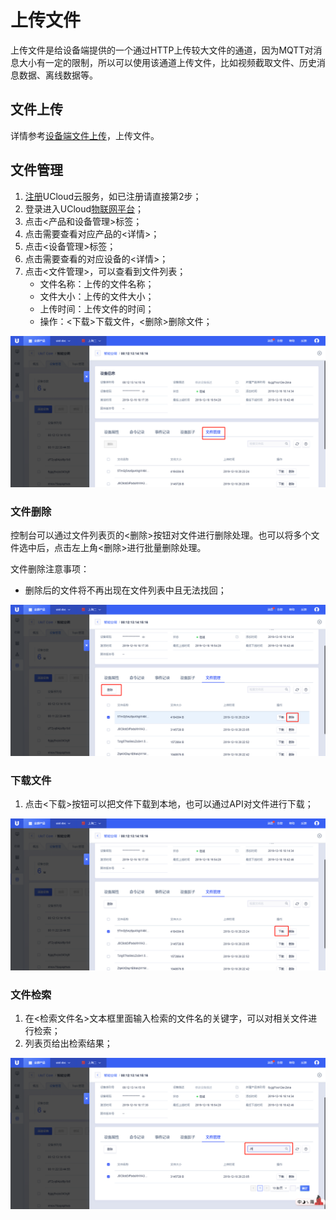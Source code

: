 # 上传文件

上传文件是给设备端提供的一个通过HTTP上传较大文件的通道，因为MQTT对消息大小有一定的限制，所以可以使用该通道上传文件，比如视频截取文件、历史消息数据、离线数据等。


## 文件上传

详情参考[设备端文件上传](uiot-core/device_develop_guide/uploadfile)，上传文件。

## 文件管理

1. [注册](https://passport.ucloud.cn/#register)UCloud云服务，如已注册请直接第2步；
2. 登录进入UCloud[物联网平台](https://console.ucloud.cn/uiot)；
3. 点击<产品和设备管理>标签；
4. 点击需要查看对应产品的<详情>；
5. 点击<设备管理>标签；
6. 点击需要查看的对应设备的<详情>；
7. 点击<文件管理>，可以查看到文件列表；
	- 文件名称：上传的文件名称；
	- 文件大小：上传的文件大小；
	- 上传时间：上传文件的时间；
	- 操作：<下载>下载文件，<删除>删除文件；


![文件管理](/images/文件管理.png)

### 文件删除

控制台可以通过文件列表页的<删除>按钮对文件进行删除处理。也可以将多个文件选中后，点击左上角<删除>进行批量删除处理。

文件删除注意事项：

- 删除后的文件将不再出现在文件列表中且无法找回；

![删除文件](/images/删除文件.png)


### 下载文件

1. 点击<下载>按钮可以把文件下载到本地，也可以通过API对文件进行下载；

![下载文件](/images/下载文件.png)

### 文件检索

1. 在<检索文件名>文本框里面输入检索的文件名的关键字，可以对相关文件进行检索；
2. 列表页给出检索结果；

![检索文件](/images/检索文件.png)